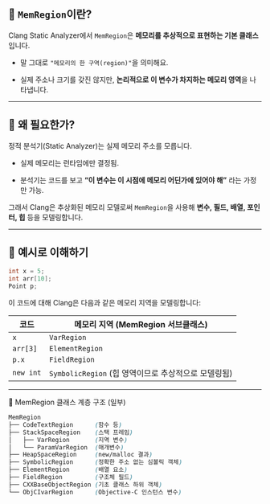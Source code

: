 
## 🔷 `MemRegion`이란?

Clang Static Analyzer에서 `MemRegion`은 **메모리를 추상적으로 표현하는 기본 클래스**입니다.

- 말 그대로 `"메모리의 한 구역(region)"`을 의미해요.
    
- 실제 주소나 크기를 갖진 않지만, **논리적으로 이 변수가 차지하는 메모리 영역**을 나타냅니다.
    

---

## 🔷 왜 필요한가?

정적 분석기(Static Analyzer)는 실제 메모리 주소를 모릅니다.

- 실제 메모리는 런타임에만 결정됨.
    
- 분석기는 코드를 보고 **“이 변수는 이 시점에 메모리 어딘가에 있어야 해”** 라는 가정만 가능.
    

그래서 Clang은 추상화된 메모리 모델로써 `MemRegion`을 사용해 **변수, 필드, 배열, 포인터, 힙** 등을 모델링합니다.

---

## 🔷 예시로 이해하기

```cpp
int x = 5;
int arr[10];
Point p;
```

이 코드에 대해 Clang은 다음과 같은 메모리 지역을 모델링합니다:

|코드|메모리 지역 (MemRegion 서브클래스)|
|---|---|
|`x`|`VarRegion`|
|`arr[3]`|`ElementRegion`|
|`p.x`|`FieldRegion`|
|`new int`|`SymbolicRegion` (힙 영역이므로 추상적으로 모델링됨)|

---

🔷 MemRegion 클래스 계층 구조 (일부)
```scss
MemRegion
├── CodeTextRegion      (함수 등)
├── StackSpaceRegion    (스택 프레임)
│   ├── VarRegion       (지역 변수)
│   └── ParamVarRegion  (매개변수)
├── HeapSpaceRegion     (new/malloc 결과)
├── SymbolicRegion      (정확한 주소 없는 심볼릭 객체)
├── ElementRegion       (배열 요소)
├── FieldRegion         (구조체 필드)
├── CXXBaseObjectRegion (기초 클래스 하위 객체)
└── ObjCIvarRegion      (Objective-C 인스턴스 변수)
```
